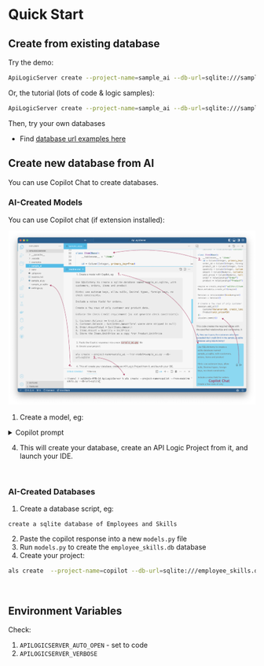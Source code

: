 # Quick Start

## Create from existing database

Try the demo:

```bash
ApiLogicServer create --project-name=sample_ai --db-url=sqlite:///sample_ai.sqlite
```

Or, the tutorial (lots of code & logic samples):
```bash
ApiLogicServer create --project-name=sample_ai --db-url=sqlite:///sample_ai.sqlite
```

Then, try your own databases

* Find [database url examples here](https://apilogicserver.github.io/Docs/Database-Connectivity/)


## Create new database from AI

You can use Copilot Chat to create databases.

### AI-Created Models

You can use Copilot chat (if extension installed):

![copilot](images/copilot.png)

1. Create a model, eg:

<details markdown>

<summary> Copilot prompt </summary>

After installing, you can optionally run the first demo, above.  The key training activities are:
```
Use SQLAlchemy to create a sqlite database named sample_ai.sqlite, with customers, orders, items and product

Hints: use autonum keys, allow nulls, Decimal types, foreign keys, no check constraints.

Include a notes field for orders.

Create a few rows of only customer and product data.

Enforce the Check Credit requirement (do not generate check constraints):

1. Customer.Balance <= CreditLimit
2. Customer.Balance = Sum(Order.AmountTotal where date shipped is null)
3. Order.AmountTotal = Sum(Items.Amount)
4. Items.Amount = Quantity * UnitPrice
5. Store the Items.UnitPrice as a copy from Product.UnitPrice
```
2. Paste the copilot response into a new `sample_ai.py` file
3. Create your project:

```bash
als create --project-name=sample_ai --from-model=sample_ai.py --db-url=sqlite
```
</details>

4. This will create your database, create an API Logic Project from it, and launch your IDE.

&nbsp;

### AI-Created Databases

1. Create a database script, eg:
```
create a sqlite database of Employees and Skills
```
2. Paste the copilot response into a new `models.py` file
3. Run `models.py` to create the `employee_skills.db` database
4. Create your project:

```bash
als create  --project-name=copilot --db-url=sqlite:///employee_skills.db
```

&nbsp;

## Environment Variables

Check:
1. `APILOGICSERVER_AUTO_OPEN` - set to code
2. `APILOGICSERVER_VERBOSE`
